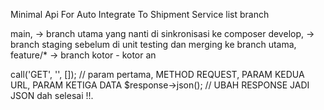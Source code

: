 Minimal Api For Auto Integrate To Shipment Service
list branch

main, -> branch utama yang nanti di sinkronisasi ke composer
develop, -> branch staging sebelum di unit testing dan merging ke branch utama,
feature/* -> branch kotor - kotor an 

<?php

use ElhakimDev\ApiShipment\Shipment;
use ElhakimDev\ApiShipment\ShipmentFacade;

require_once '../api-ongkir/vendor/autoload.php';
// contoh penggunaan service nya kaak gini ya mas rian 
$service = new Shipment('akjsdjakdsjdbs'); // isikan key dari raja ongkir, kedepanya aku buat dinamis
$response = $service->call('GET', '', []); // param pertama, METHOD REQUEST, PARAM KEDUA URL, PARAM KETIGA DATA 
$response->json(); // UBAH RESPONSE JADI JSON dah selesai !!.